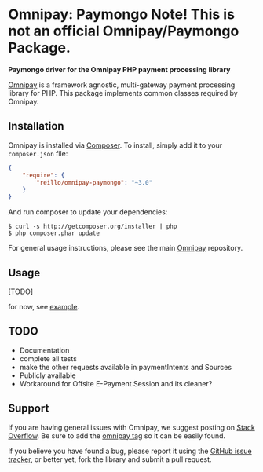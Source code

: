 # Omnipay: Paymongo **Note! This is not an official Omnipay/Paymongo Package.**

**Paymongo driver for the Omnipay PHP payment processing library**

[Omnipay](https://github.com/thephpleague/omnipay) is a framework agnostic, multi-gateway payment
processing library for PHP. This package implements common classes required by Omnipay.

## Installation

Omnipay is installed via [Composer](http://getcomposer.org/). To install, simply add it
to your `composer.json` file:

```json
{
    "require": {
        "reillo/omnipay-paymongo": "~3.0"
    }
}
```

And run composer to update your dependencies:

    $ curl -s http://getcomposer.org/installer | php
    $ php composer.phar update

For general usage instructions, please see the main [Omnipay](https://github.com/thephpleague/omnipay)
repository.

## Usage

[TODO]

for now, see [example](./example).

## TODO

- Documentation
- complete all tests
- make the other requests available in paymentIntents and Sources
- Publicly available
- Workaround for Offsite E-Payment Session and its cleaner?

## Support

If you are having general issues with Omnipay, we suggest posting on
[Stack Overflow](http://stackoverflow.com/). Be sure to add the
[omnipay tag](http://stackoverflow.com/questions/tagged/omnipay) so it can be easily found.

If you believe you have found a bug, please report it using the [GitHub issue tracker](https://github.com/reillo/omnipay-paymongo/issues),
or better yet, fork the library and submit a pull request.
